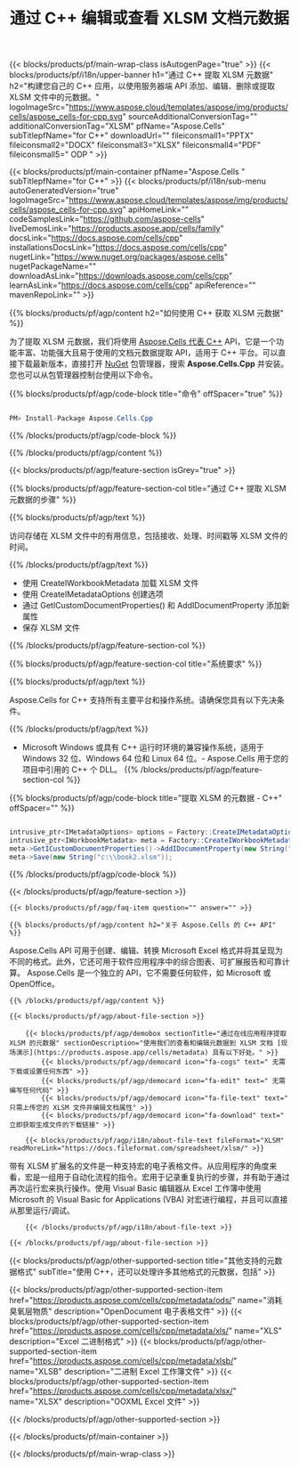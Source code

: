 ﻿---
title: 通过 C++ 编辑或查看 XLSM 文档元数据 
weight: 1300
url: /zh/cpp/metadata/xlsm/ 
description: C++ 在 Windows 32 位、Windows 64 位和 Linux 64 位的 C++ 运行时环境中编辑或查看 XLSM 文件元数据的示例代码。
---
{{< blocks/products/pf/main-wrap-class isAutogenPage="true" >}}
{{< blocks/products/pf/i18n/upper-banner h1="通过 C++ 提取 XLSM 元数据" h2="构建您自己的 C++ 应用，以使用服务器端 API 添加、编辑、删除或提取 XLSM 文件中的元数据。" logoImageSrc="https://www.aspose.cloud/templates/aspose/img/products/cells/aspose_cells-for-cpp.svg" sourceAdditionalConversionTag="" additionalConversionTag="XLSM" pfName="Aspose.Cells" subTitlepfName="for C++" downloadUrl="" fileiconsmall1="PPTX" fileiconsmall2="DOCX" fileiconsmall3="XLSX" fileiconsmall4="PDF" fileiconsmall5=" ODP " >}}

{{< blocks/products/pf/main-container pfName="Aspose.Cells " subTitlepfName="for C++" >}}
{{< blocks/products/pf/i18n/sub-menu autoGeneratedVersion="true" logoImageSrc="https://www.aspose.cloud/templates/aspose/img/products/cells/aspose_cells-for-cpp.svg" apiHomeLink="" codeSamplesLink="https://github.com/aspose-cells" liveDemosLink="https://products.aspose.app/cells/family" docsLink="https://docs.aspose.com/cells/cpp" installationsDocsLink="https://docs.aspose.com/cells/cpp" nugetLink="https://www.nuget.org/packages/aspose.cells" nugetPackageName="" downloadAsLink="https://downloads.aspose.com/cells/cpp" learnAsLink="https://docs.aspose.com/cells/cpp" apiReference="" mavenRepoLink="" >}}

{{% blocks/products/pf/agp/content h2="如何使用 C++ 获取 XLSM 元数据" %}}

 为了提取 XLSM 元数据，我们将使用
 [Aspose.Cells 代表 C++](https://products.aspose.com/cells/cpp) 
 API，它是一个功能丰富、功能强大且易于使用的文档元数据提取 API，适用于 C++ 平台。可以直接下载最新版本，直接打开
 [NuGet](https://www.nuget.org/packages/aspose.cells) 
 包管理器，搜索
 **Aspose.Cells.Cpp** 
 并安装。您也可以从包管理器控制台使用以下命令。

{{% blocks/products/pf/agp/code-block title="命令" offSpacer="true" %}}

```cs

PM> Install-Package Aspose.Cells.Cpp


```

{{% /blocks/products/pf/agp/code-block %}}

{{% /blocks/products/pf/agp/content %}}

{{< blocks/products/pf/agp/feature-section isGrey="true" >}}

{{% blocks/products/pf/agp/feature-section-col title="通过 C++ 提取 XLSM 元数据的步骤" %}}

{{% blocks/products/pf/agp/text %}}

 访问存储在 XLSM 文件中的有用信息，包括接收、处理、时间戳等 XLSM 文件的时间。

{{% /blocks/products/pf/agp/text %}}

+ 使用 CreateIWorkbookMetadata 加载 XLSM 文件
+ 使用 CreateIMetadataOptions 创建选项
+ 通过 GetICustomDocumentProperties() 和 AddIDocumentProperty 添加新属性
+ 保存 XLSM 文件

{{% /blocks/products/pf/agp/feature-section-col %}}

{{% blocks/products/pf/agp/feature-section-col title="系统要求" %}}

{{% blocks/products/pf/agp/text %}}

 Aspose.Cells for C++ 支持所有主要平台和操作系统。请确保您具有以下先决条件。

{{% /blocks/products/pf/agp/text %}}

- Microsoft Windows 或具有 C++ 运行时环境的兼容操作系统，适用于 Windows 32 位、Windows 64 位和 Linux 64 位。- Aspose.Cells 用于您的项目中引用的 C++ 个 DLL。
{{% /blocks/products/pf/agp/feature-section-col %}}

{{% blocks/products/pf/agp/code-block title="提取 XLSM 的元数据 - C++" offSpacer="" %}}

```cs

intrusive_ptr<IMetadataOptions> options = Factory::CreateIMetadataOptions(MetadataType_DocumentProperties);
intrusive_ptr<IWorkbookMetadata> meta = Factory::CreateIWorkbookMetadata(new String("c:\\book1.xlsm"), options);
meta->GetICustomDocumentProperties()->AddIDocumentProperty(new String("test"), (StringPtr)new String("test"));
meta->Save(new String("c:\\book2.xlsm"));  


```

{{% /blocks/products/pf/agp/code-block %}}

{{< /blocks/products/pf/agp/feature-section >}}

    {{< blocks/products/pf/agp/faq-item question="" answer="" >}}
 

<!-- aboutfile Starts -->

    {{% blocks/products/pf/agp/content h2="关于 Aspose.Cells 的 C++ API" %}}

 Aspose.Cells API 可用于创建、编辑、转换 Microsoft Excel 格式并将其呈现为不同的格式。此外，它还可用于软件应用程序中的综合图表、可扩展报告和可靠计算。 Aspose.Cells 是一个独立的 API，它不需要任何软件，如 Microsoft 或 OpenOffice。  



    {{% /blocks/products/pf/agp/content %}}

    {{< blocks/products/pf/agp/about-file-section >}}

        {{< blocks/products/pf/agp/demobox sectionTitle="通过在线应用程序提取 XLSM 的元数据" sectionDescription="使用我们的查看和编辑元数据到 XLSM 文档 [现场演示](https://products.aspose.app/cells/metadata) 具有以下好处。" >}}
            {{< blocks/products/pf/agp/democard icon="fa-cogs" text=" 无需下载或设置任何东西" >}}
            {{< blocks/products/pf/agp/democard icon="fa-edit" text=" 无需编写任何代码" >}}
            {{< blocks/products/pf/agp/democard icon="fa-file-text" text=" 只需上传您的 XLSM 文件并编辑文档属性" >}}
            {{< blocks/products/pf/agp/democard icon="fa-download" text=" 立即获取生成文件的下载链接" >}}

        {{< blocks/products/pf/agp/i18n/about-file-text fileFormat="XLSM" readMoreLink="https://docs.fileformat.com/spreadsheet/xlsm/" >}}
带有 XLSM 扩展名的文件是一种支持宏的电子表格文件。从应用程序的角度来看，宏是一组用于自动化流程的指令。宏用于记录重复执行的步骤，并有助于通过再次运行宏来执行操作。使用 Visual Basic 编辑器从 Excel 工作簿中使用 Microsoft 的 Visual Basic for Applications (VBA) 对宏进行编程，并且可以直接从那里运行/调试。

        {{< /blocks/products/pf/agp/i18n/about-file-text >}}

    {{< /blocks/products/pf/agp/about-file-section >}}

<!-- aboutfile Ends -->

{{< blocks/products/pf/agp/other-supported-section title="其他支持的元数据格式" subTitle="使用 C++，还可以处理许多其他格式的元数据，包括" >}}

{{< blocks/products/pf/agp/other-supported-section-item href="https://products.aspose.com/cells/cpp/metadata/ods/" name="消耗臭氧层物质" description="OpenDocument 电子表格文件" >}}
{{< blocks/products/pf/agp/other-supported-section-item href="https://products.aspose.com/cells/cpp/metadata/xls/" name="XLS" description="Excel 二进制格式" >}}
{{< blocks/products/pf/agp/other-supported-section-item href="https://products.aspose.com/cells/cpp/metadata/xlsb/" name="XLSB" description="二进制 Excel 工作簿文件" >}}
{{< blocks/products/pf/agp/other-supported-section-item href="https://products.aspose.com/cells/cpp/metadata/xlsx/" name="XLSX" description="OOXML Excel 文件" >}}

{{< /blocks/products/pf/agp/other-supported-section >}}

{{< /blocks/products/pf/main-container >}}
    
{{< /blocks/products/pf/main-wrap-class >}}